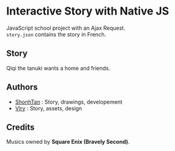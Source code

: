 # Interactive Story with Native JS

JavaScript school project with an Ajax Request.<br>
``story.json`` contains the story in French.

## Story

Qiqi the tanuki wants a home and friends.

## Authors

- [ShonhTan](https://github.com/ShonhTan) : Story, drawings, developement
- [Vlry](https://github.com/Vlry) : Story, assets, design

## Credits

Musics owned by __Square Enix (Bravely Second)__.
